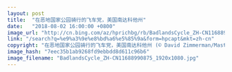 ```yaml
---
layout: post
title:  "在恶地国家公园骑行的飞车党，美国南达科他州"
date:   "2018-08-02 16:00:00 +0800"
image_url: "http://cn.bing.com/az/hprichbg/rb/BadlandsCycle_ZH-CN11688990875_1920x1080.jpg"
link: "/search?q=%e9%a3%9e%e8%bd%a6%e5%85%9a&form=hpcapt&mkt=zh-cn"
copyright: "在恶地国家公园骑行的飞车党，美国南达科他州 (© David Zimmerman/Masterfile)"
image_hash: "7eec35b1ab9268fd9ebbdd8d611c96b6"
image_filename: "BadlandsCycle_ZH-CN11688990875_1920x1080.jpg"
---
```

